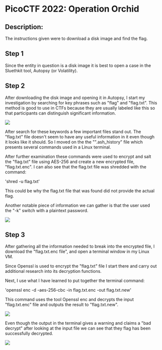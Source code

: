# PicoCTF 2022: Operation Orchid
## Description: 
The instructions given were to download a disk image and find the flag.

## Step 1
Since the entity in question is a disk image it is best to open a case in the Sluethkit tool, Autopsy (or Volatility).

## Step 2
After downloading the disk image and opening it in Autopsy, I start my investigation by searching for key phrases such as "flag" and "flag.txt". This method is good to use in CTFs because they are usually labeled like this so that participants can distinguish significant information.

![](/OpOrchid_images/Operation_Orchid1.png)


After search for these keywords a few important files stand out. The "flag.txt" file doesn't seem to have any useful information in it even though it looks like it should. So I moved on the the "".ash_history" file which presents several commands used in a Linux terminal.

After further examination these commands were used to encrypt and salt the "flag.txt" file using AES-256 and create a new encrypted file, "flag.txt.enc". I can also see that the flag.txt file was shredded with the command: 

'shred -u flag.txt' 

This could be why the flag.txt file that was found did not provide the actual flag.

Another notable piece of information we can gather is that the user used the "-k" switch with a plaintext password.

![](/OpOrchid_images/Operation_Orchid2.png)

## Step 3

After gathering all the information needed to break into the encrypted file, I download the "flag.txt.enc file", and open a terminal window in my Linux VM.

Since Openssl is used to encrypt the "flag.txt" file I start there and carry out additional research into its decryption functions.

Next, I use what I have learned to put together the terminal command:

'openssl enc -d -aes-256-cbc -in flag.txt.enc -out flag.txt.new'

This command uses the tool Openssl enc and decrypts the input "flag.txt.enc" file and outputs the result to "flag.txt.new".

![](/OpOrchid_images/Operation_Orchid4.png)

Even though the output in the terminal gives a warning and claims a "bad decrypt" after looking at the input file we can see that they flag has been successfully decrypted.

![](/OpOrchid_images/Operation_Orchid5.png)


